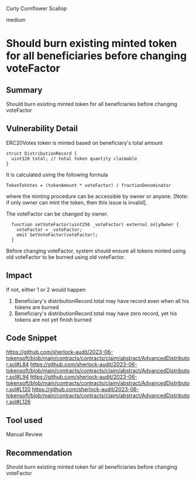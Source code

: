 Curly Cornflower Scallop

medium

# Should burn existing minted token for all beneficiaries before changing voteFactor

## Summary
Should burn existing minted token for all beneficiaries before changing voteFactor

## Vulnerability Detail
ERC20Votes token is minted based on beneficiary's total amount

```solidity
struct DistributionRecord {
  uint120 total; // total token quantity claimable
}
```

It is calculated using the following formula

```solidity
TokenToVotes = (tokenAmount * voteFactor) / fractionDenominator
```

where the minting procedure can be accessible by owner or anyone. [Note: if only owner can mint the token, then this issue is invalid].

The voteFactor can be changed by owner. 

```solidity
  function setVoteFactor(uint256 _voteFactor) external onlyOwner {
    voteFactor = _voteFactor;
    emit SetVoteFactor(voteFactor);
  }
```  

Before changing voteFactor, system should ensure all tokens minted using old voteFactor to be burned using old voteFactor.

## Impact
If not,  either 1 or 2 would happen

1. Beneficiary's distributionRecord.total may have record even when all his tokens are burned
2. Beneficiary's distributionRecord.total may have zero record, yet his tokens are not yet finish burned

## Code Snippet
https://github.com/sherlock-audit/2023-06-tokensoft/blob/main/contracts/contracts/claim/abstract/AdvancedDistributor.sol#L84
https://github.com/sherlock-audit/2023-06-tokensoft/blob/main/contracts/contracts/claim/abstract/AdvancedDistributor.sol#L94
https://github.com/sherlock-audit/2023-06-tokensoft/blob/main/contracts/contracts/claim/abstract/AdvancedDistributor.sol#L120
https://github.com/sherlock-audit/2023-06-tokensoft/blob/main/contracts/contracts/claim/abstract/AdvancedDistributor.sol#L126

## Tool used
Manual Review

## Recommendation
Should burn existing minted token for all beneficiaries before changing voteFactor